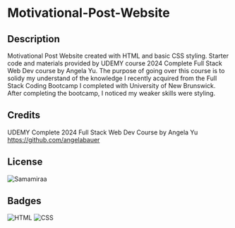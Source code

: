 # Motivational-Post-Website

## Description

Motivational Post Website created with HTML and basic CSS styling. Starter code and materials provided by UDEMY course 2024 Complete Full Stack Web Dev course by Angela Yu. The purpose of going over this course is to solidy my understand of the knowledge I recently acquired from the Full Stack Coding Bootcamp I completed with University of New Brunswick. After completing the bootcamp, I noticed my weaker skills were styling.

## Credits

UDEMY Complete 2024 Full Stack Web Dev Course by Angela Yu
https://github.com/angelabauer

## License

![Samamiraa](https://img.shields.io/badge/MIT-License-green
)

## Badges

![HTML](https://img.shields.io/badge/HTML-50%25-blue
)
![CSS](https://img.shields.io/badge/CSS-50%25-orange
)